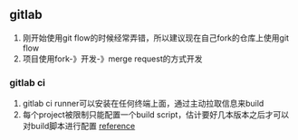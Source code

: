 ## gitlab
1. 刚开始使用git flow的时候经常弄错，所以建议现在自己fork的仓库上使用git flow
2. 项目使用fork-》开发-》merge request的方式开发

### gitlab ci
1. gitlab ci runner可以安装在任何终端上面，通过主动拉取信息来build
2. 每个project被限制只能配置一个build script，估计要好几本版本之后才可以对build脚本进行配置 [reference](https://www.gitlab.com/2013/12/19/gitlab-ci-with-parallel-builds-and-deployments/)